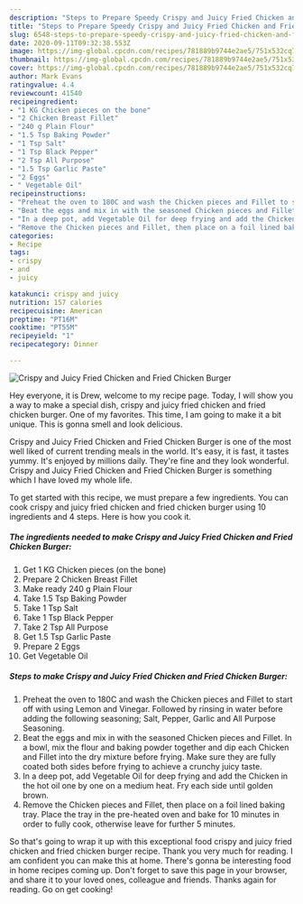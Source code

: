 ```yaml
---
description: "Steps to Prepare Speedy Crispy and Juicy Fried Chicken and Fried Chicken Burger"
title: "Steps to Prepare Speedy Crispy and Juicy Fried Chicken and Fried Chicken Burger"
slug: 6548-steps-to-prepare-speedy-crispy-and-juicy-fried-chicken-and-fried-chicken-burger
date: 2020-09-11T09:32:38.553Z
image: https://img-global.cpcdn.com/recipes/781889b9744e2ae5/751x532cq70/crispy-and-juicy-fried-chicken-and-fried-chicken-burger-recipe-main-photo.jpg
thumbnail: https://img-global.cpcdn.com/recipes/781889b9744e2ae5/751x532cq70/crispy-and-juicy-fried-chicken-and-fried-chicken-burger-recipe-main-photo.jpg
cover: https://img-global.cpcdn.com/recipes/781889b9744e2ae5/751x532cq70/crispy-and-juicy-fried-chicken-and-fried-chicken-burger-recipe-main-photo.jpg
author: Mark Evans
ratingvalue: 4.4
reviewcount: 41540
recipeingredient:
- "1 KG Chicken pieces on the bone"
- "2 Chicken Breast Fillet"
- "240 g Plain Flour"
- "1.5 Tsp Baking Powder"
- "1 Tsp Salt"
- "1 Tsp Black Pepper"
- "2 Tsp All Purpose"
- "1.5 Tsp Garlic Paste"
- "2 Eggs"
- " Vegetable Oil"
recipeinstructions:
- "Preheat the oven to 180C and wash the Chicken pieces and Fillet to start off with using Lemon and Vinegar. Followed by rinsing in water before adding the following seasoning; Salt, Pepper, Garlic and All Purpose Seasoning."
- "Beat the eggs and mix in with the seasoned Chicken pieces and Fillet. In a bowl, mix the flour and baking powder together and dip each Chicken and Fillet into the dry mixture before frying. Make sure they are fully coated both sides before frying to achieve a crunchy juicy taste."
- "In a deep pot, add Vegetable Oil for deep frying and add the Chicken in the hot oil one by one on a medium heat. Fry each side until golden brown."
- "Remove the Chicken pieces and Fillet, then place on a foil lined baking tray. Place the tray in the pre-heated oven and bake for 10 minutes in order to fully cook, otherwise leave for further 5 minutes."
categories:
- Recipe
tags:
- crispy
- and
- juicy

katakunci: crispy and juicy 
nutrition: 157 calories
recipecuisine: American
preptime: "PT16M"
cooktime: "PT55M"
recipeyield: "1"
recipecategory: Dinner

---
```



![Crispy and Juicy Fried Chicken and Fried Chicken Burger](https://img-global.cpcdn.com/recipes/781889b9744e2ae5/751x532cq70/crispy-and-juicy-fried-chicken-and-fried-chicken-burger-recipe-main-photo.jpg)

Hey everyone, it is Drew, welcome to my recipe page. Today, I will show you a way to make a special dish, crispy and juicy fried chicken and fried chicken burger. One of my favorites. This time, I am going to make it a bit unique. This is gonna smell and look delicious.



Crispy and Juicy Fried Chicken and Fried Chicken Burger is one of the most well liked of current trending meals in the world. It's easy, it is fast, it tastes yummy. It's enjoyed by millions daily. They're fine and they look wonderful. Crispy and Juicy Fried Chicken and Fried Chicken Burger is something which I have loved my whole life.


To get started with this recipe, we must prepare a few ingredients. You can cook crispy and juicy fried chicken and fried chicken burger using 10 ingredients and 4 steps. Here is how you cook it.

<!--inarticleads1-->

##### The ingredients needed to make Crispy and Juicy Fried Chicken and Fried Chicken Burger:

1. Get 1 KG Chicken pieces (on the bone)
1. Prepare 2 Chicken Breast Fillet
1. Make ready 240 g Plain Flour
1. Take 1.5 Tsp Baking Powder
1. Take 1 Tsp Salt
1. Take 1 Tsp Black Pepper
1. Take 2 Tsp All Purpose
1. Get 1.5 Tsp Garlic Paste
1. Prepare 2 Eggs
1. Get  Vegetable Oil




<!--inarticleads2-->

##### Steps to make Crispy and Juicy Fried Chicken and Fried Chicken Burger:

1. Preheat the oven to 180C and wash the Chicken pieces and Fillet to start off with using Lemon and Vinegar. Followed by rinsing in water before adding the following seasoning; Salt, Pepper, Garlic and All Purpose Seasoning.
1. Beat the eggs and mix in with the seasoned Chicken pieces and Fillet. In a bowl, mix the flour and baking powder together and dip each Chicken and Fillet into the dry mixture before frying. Make sure they are fully coated both sides before frying to achieve a crunchy juicy taste.
1. In a deep pot, add Vegetable Oil for deep frying and add the Chicken in the hot oil one by one on a medium heat. Fry each side until golden brown.
1. Remove the Chicken pieces and Fillet, then place on a foil lined baking tray. Place the tray in the pre-heated oven and bake for 10 minutes in order to fully cook, otherwise leave for further 5 minutes.




So that's going to wrap it up with this exceptional food crispy and juicy fried chicken and fried chicken burger recipe. Thank you very much for reading. I am confident you can make this at home. There's gonna be interesting food in home recipes coming up. Don't forget to save this page in your browser, and share it to your loved ones, colleague and friends. Thanks again for reading. Go on get cooking!
